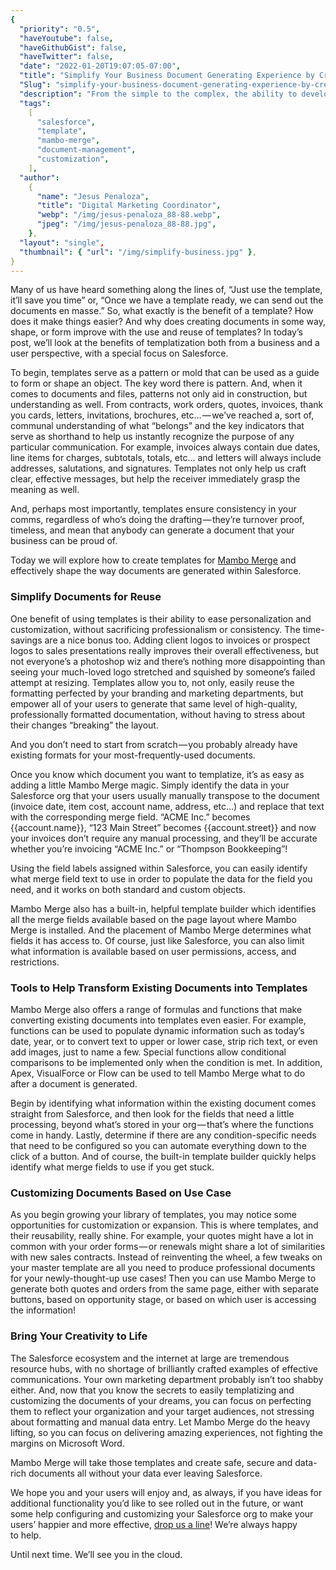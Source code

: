 ```yaml
---
{
  "priority": "0.5",
  "haveYoutube": false,
  "haveGithubGist": false,
  "haveTwitter": false,
  "date": "2022-01-20T19:07:05-07:00",
  "title": "Simplify Your Business Document Generating Experience by Creating Reusable Templates That Meet the Needs of Every Use Case.",
  "Slug": "simplify-your-business-document-generating-experience-by-creating-reusable-templates-that-meet-the-needs-of-every-use-case.",
  "description": "From the simple to the complex, the ability to develop and implement document templates within Salesforce makes file generation easier to manage, maintain, and update.",
  "tags":
    [
      "salesforce",
      "template",
      "mambo-merge",
      "document-management",
      "customization",
    ],
  "author":
    {
      "name": "Jesus Penaloza",
      "title": "Digital Marketing Coordinator",
      "webp": "/img/jesus-penaloza_88-88.webp",
      "jpeg": "/img/jesus-penaloza_88-88.jpg",
    },
  "layout": "single",
  "thumbnail": { "url": "/img/simplify-business.jpg" },
}
---
```


Many of us have heard something along the lines of, “Just use the template, it’ll save you time” or, “Once we have a template ready, we can send out the documents en masse.” So, what exactly is the benefit of a template? How does it make things easier? And why does creating documents in some way, shape, or form improve with the use and reuse of templates? In today’s post, we’ll look at the benefits of templatization both from a business and a user perspective, with a special focus on Salesforce.

To begin, templates serve as a pattern or mold that can be used as a guide to form or shape an object. The key word there is pattern. And, when it comes to documents and files, patterns not only aid in construction, but understanding as well. From contracts, work orders, quotes, invoices, thank you cards, letters, invitations, brochures, etc… — we’ve reached a, sort of, communal understanding of what “belongs” and the key indicators that serve as shorthand to help us instantly recognize the purpose of any particular communication. For example, invoices always contain due dates, line items for charges, subtotals, totals, etc… and letters will always include addresses, salutations, and signatures. Templates not only help us craft clear, effective messages, but help the receiver immediately grasp the meaning as well.

And, perhaps most importantly, templates ensure consistency in your comms, regardless of who’s doing the drafting — they’re turnover proof, timeless, and mean that anybody can generate a document that your business can be proud of.

Today we will explore how to create templates for [Mambo Merge](https://www.mambomerge.com/) and effectively shape the way documents are generated within Salesforce.

### Simplify Documents for Reuse

One benefit of using templates is their ability to ease personalization and customization, without sacrificing professionalism or consistency. The time-savings are a nice bonus too. Adding client logos to invoices or prospect logos to sales presentations really improves their overall effectiveness, but not everyone’s a photoshop wiz and there’s nothing more disappointing than seeing your much-loved logo stretched and squished by someone’s failed attempt at resizing. Templates allow you to, not only, easily reuse the formatting perfected by your branding and marketing departments, but empower all of your users to generate that same level of high-quality, professionally formatted documentation, without having to stress about their changes “breaking” the layout.

And you don’t need to start from scratch — you probably already have existing formats for your most-frequently-used documents.

Once you know which document you want to templatize, it’s as easy as adding a little Mambo Merge magic. Simply identify the data in your Salesforce org that your users usually manually transpose to the document (invoice date, item cost, account name, address, etc…) and replace that text with the corresponding merge field. “ACME Inc.” becomes {{account.name}}, “123 Main Street” becomes {{account.street}} and now your invoices don’t require any manual processing, and they’ll be accurate whether you’re invoicing “ACME Inc.” or “Thompson Bookkeeping”!

Using the field labels assigned within Salesforce, you can easily identify what merge field text to use in order to populate the data for the field you need, and it works on both standard and custom objects.

Mambo Merge also has a built-in, helpful template builder which identifies all the merge fields available based on the page layout where Mambo Merge is installed. And the placement of Mambo Merge determines what fields it has access to. Of course, just like Salesforce, you can also limit what information is available based on user permissions, access, and restrictions.

### Tools to Help Transform Existing Documents into Templates

Mambo Merge also offers a range of formulas and functions that make converting existing documents into templates even easier. For example, functions can be used to populate dynamic information such as today’s date, year, or to convert text to upper or lower case, strip rich text, or even add images, just to name a few. Special functions allow conditional comparisons to be implemented only when the condition is met. In addition, Apex, VisualForce or Flow can be used to tell Mambo Merge what to do after a document is generated.

Begin by identifying what information within the existing document comes straight from Salesforce, and then look for the fields that need a little processing, beyond what’s stored in your org — that’s where the functions come in handy. Lastly, determine if there are any condition-specific needs that need to be configured so you can automate everything down to the click of a button. And of course, the built-in template builder quickly helps identify what merge fields to use if you get stuck.

### Customizing Documents Based on Use Case

As you begin growing your library of templates, you may notice some opportunities for customization or expansion. This is where templates, and their reusability, really shine. For example, your quotes might have a lot in common with your order forms — or renewals might share a lot of similarities with new sales contracts. Instead of reinventing the wheel, a few tweaks on your master template are all you need to produce professional documents for your newly-thought-up use cases! Then you can use Mambo Merge to generate both quotes and orders from the same page, either with separate buttons, based on opportunity stage, or based on which user is accessing the information!

### Bring Your Creativity to Life

The Salesforce ecosystem and the internet at large are tremendous resource hubs, with no shortage of brilliantly crafted examples of effective communications. Your own marketing department probably isn’t too shabby either. And, now that you know the secrets to easily templatizing and customizing the documents of your dreams, you can focus on perfecting them to reflect your organization and your target audiences, not stressing about formatting and manual data entry. Let Mambo Merge do the heavy lifting, so you can focus on delivering amazing experiences, not fighting the margins on Microsoft Word.

Mambo Merge will take those templates and create safe, secure and data-rich documents all without your data ever leaving Salesforce.

We hope you and your users will enjoy and, as always, if you have ideas for additional functionality you’d like to see rolled out in the future, or want some help configuring and customizing your Salesforce org to make your users’ happier and more effective, [drop us a line](https://www.mkpartners.com/contact/)! We’re always happy to help.

Until next time. We’ll see you in the cloud.
